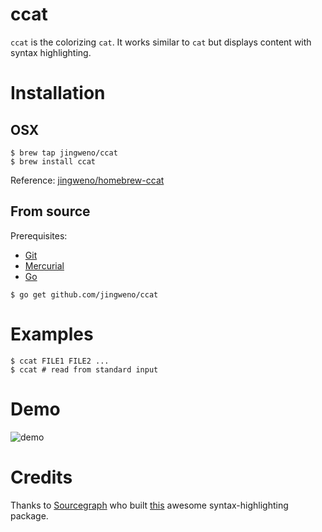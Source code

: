 # ccat

`ccat` is the colorizing `cat`. It works similar to `cat` but displays content with syntax highlighting.

# Installation

## OSX

```
$ brew tap jingweno/ccat
$ brew install ccat
```

Reference: [jingweno/homebrew-ccat](https://github.com/jingweno/homebrew-ccat)

## From source

Prerequisites:
- [Git](http://git-scm.com/book/en/v2/Getting-Started-Installing-Git)
- [Mercurial](http://mercurial.selenic.com/)
- [Go](https://golang.org/doc/install)

```
$ go get github.com/jingweno/ccat
```

# Examples

```
$ ccat FILE1 FILE2 ...
$ ccat # read from standard input
```

# Demo

![demo](https://dl.dropboxusercontent.com/u/1079131/ccat.gif)

# Credits

Thanks to [Sourcegraph](https://github.com/sourcegraph) who built [this](https://github.com/sourcegraph/syntaxhighlight) awesome syntax-highlighting package.
